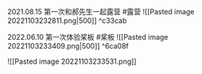 2021.08.15 第一次和郝先生一起露营 #露营 
![[Pasted image 20221103232811.png|500]] ^c33cab

2022.06.10 第一次体验桨板 #桨板
![[Pasted image 20221103233409.png|500]] ^6ca08f


![[Pasted image 20221103233531.png]]